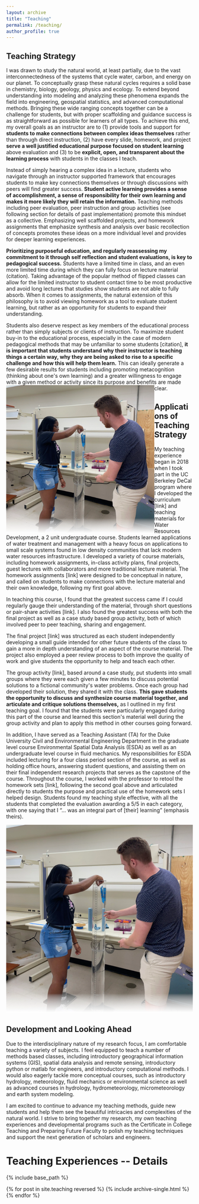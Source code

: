 ```yaml
---
layout: archive
title: "Teaching"
permalink: /teaching/
author_profile: true
---
```


## Teaching Strategy
I was drawn to study the natural world, at least partially, due to the vast interconnectedness of the systems that cycle water, carbon, and energy on our planet. To conceptually grasp these natural cycles requires a solid base in chemistry, biology, geology, physics and ecology. To extend beyond understanding into modeling and analyzing these phenomena expands the field into engineering, geospatial statistics, and advanced computational methods. Bringing these wide ranging concepts together can be a challenge for students, but with proper scaffolding and guidance success is as straightforward as possible for learners of all types. To achieve this end, my overall goals as an instructor are to (1) provide tools and support for **students to make connections between complex ideas themselves** rather than through direct instruction, (2) have every slide, homework, and project **serve a well justified educational purpose focused on student learning** above evaluation and (3) to be **explicit, open, and transparent about the learning process** with students in the classes I teach. 

Instead of simply hearing a complex idea in a lecture, students who navigate through an instructor supported framework that encourages students to make key connections themselves or through discussions with peers will find greater success. **Student active learning provides a sense of accomplishment, a sense of responsibility for their own learning and makes it more likely they will retain the information.** Teaching methods including peer evaluation, peer instruction and group activities (see following section for details of past implementation) promote this mindset as a collective. Emphasizing well scaffolded projects, and homework assignments that emphasize synthesis and analysis over basic recollection of concepts promotes these ideas on a more individual level and provides for deeper learning experiences.

**Prioritizing purposeful education, and regularly reassessing my commitment to it through self reflection and student evaluations, is key to pedagogical success.** Students have a limited time in class, and an even more limited time during which they can fully focus on lecture material (citation). Taking advantage of the popular method of flipped classes can allow for the limited instructor to student contact time to be most productive and avoid long lectures that studies show students are not able to fully absorb. When it comes to assignments, the natural extension of this philosophy is to avoid viewing homework as a tool to evaluate student learning, but rather as an opportunity for students to expand their understanding. 

Students also deserve respect as key members of the educational process rather than simply subjects or clients of instruction. To maximize student buy-in to the educational process, especially in the case of modern pedagogical methods that may be unfamiliar to some students [citation], **it is important that students understand why their instructor is teaching things a certain way, why they are being asked to rise to a specific challenge and how this will help them learn.** This can ideally generate a few desirable results for students including promoting metacognition (thinking about one's own learning) and a greater willingness to engage with a given method or activity since its purpose and benefits are made clear.
<img src="../files/img_1.webp" alt="Image 1" style="float:left;width:400px;height:400px;"/>

## Applications of Teaching Strategy
My teaching experience began in 2018 when I took part in the UC Berkeley DeCal program where I developed the curriculum [link] and teaching materials for Water Resources Development, a 2 unit undergraduate course. Students learned applications of water treatment and management with a heavy focus on applications to small scale systems found in low density communities that lack modern water resources infrastructure. I developed a variety of course materials, including homework assignments, in-class activity plans, final projects, guest lectures with collaborators and more traditional lecture material. The homework assignments [link] were designed to be conceptual in nature, and called on students to make connections with the lecture material and their own knowledge, following my first goal above.



In teaching this course, I found that the greatest success came if I could regularly gauge their understanding of the material, through short questions or pair-share activities [link]. I also found the greatest success with both the final project as well as a case study based group activity, both of which involved peer to peer teaching, sharing and engagement. 

The final project [link] was structured as each student independently developing a small guide intended for other future students of the class to gain a more in depth understanding of an aspect of the course material. The project also employed a peer review process to both improve the quality of work and give students the opportunity to help and teach each other. 

The group activity [link], based around a case study, put students into small groups where they were each given a few minutes to discuss potential solutions to a fictional community's water problems. Once each group had developed their solution, they shared it with the class. **This gave students the opportunity to discuss and synthesize course material together, and articulate and critique solutions themselves,** as I outlined in my first teaching goal. I found that the students were particularly engaged during this part of the course and learned this section's material well during the group activity and plan to apply this method in other courses going forward. 

In addition, I have served as a Teaching Assistant (TA) for the Duke University Civil and Environmental Engineering Department in the graduate level course Environmental Spatial Data Analysis (ESDA) as well as an undergraduate level course in fluid mechanics. My responsibilities for ESDA included lecturing for a four class period section of the course, as well as holding office hours, answering student questions, and assisting them on their final independent research projects that serves as the capstone of the course. Throughout the course, I worked with the professor to retool the homework sets [link], following the second goal above and articulated directly to students the purpose and practical use of the homework sets I helped design. Students found my teaching style effective, with all the students that completed the evaluation awarding a 5/5 in each category, with one saying that I “... was an integral part of [their] learning” (emphasis theirs).

![alt text](../files/img_1.webp?raw=true)

## Development and Looking Ahead
Due to the interdisciplinary nature of my research focus, I am comfortable teaching a variety of subjects. I feel equipped to teach a number of methods based classes, including introductory geographical information systems (GIS), spatial data analysis and remote sensing, introductory python or matlab for engineers, and introductory computational methods. I would also eagerly tackle more conceptual courses, such as introductory hydrology, meteorology, fluid mechanics or environmental science as well as advanced courses in hydrology, hydrometeorology, micrometeorology and earth system modeling.

I am excited to continue to advance my teaching methods, guide new students and help them see the beautiful intricacies and complexities of the natural world. I strive to bring together my research, my own teaching experiences and developmental programs such as the Certificate in College Teaching and Preparing Future Faculty to polish my teaching techniques and support the next generation of scholars and engineers.

# Teaching Experiences -- Details

{% include base_path %}

{% for post in site.teaching reversed %}
  {% include archive-single.html %}
{% endfor %}
